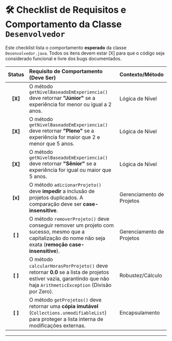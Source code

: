 # 🛠️ Checklist de Requisitos e Comportamento da Classe `Desenvolvedor`

Este checklist lista o comportamento **esperado** da classe `Desenvolvedor.java`. Todos os itens devem estar [X] para que o código seja considerado funcional e livre dos bugs documentados.

| Status  | Requisito de Comportamento (Deve Ser) | Contexto/Método |
|:-------:| :--- | :--- |
| **[X]** | O método `getNivelBaseadoEmExperiencia()` deve retornar **"Júnior"** se a experiência for menor ou igual a $2$ anos. | Lógica de Nível |
| **[X]** | O método `getNivelBaseadoEmExperiencia()` deve retornar **"Pleno"** se a experiência for maior que $2$ e menor que $5$ anos. | Lógica de Nível |
| **[X]** | O método `getNivelBaseadoEmExperiencia()` deve retornar **"Sênior"** se a experiência for igual ou maior que $5$ anos. | Lógica de Nível |
| **[x]** | O método `adicionarProjeto()` deve **impedir** a inclusão de projetos duplicados. A comparação deve ser **case-insensitive**. | Gerenciamento de Projetos |
| **[ ]** | O método `removerProjeto()` deve conseguir remover um projeto com sucesso, mesmo que a capitalização do nome não seja exata (**remoção case-insensitive**). | Gerenciamento de Projetos |
| **[ ]** | O método `calcularHorasPorProjeto()` deve retornar **$0.0$** se a lista de projetos estiver vazia, garantindo que não haja `ArithmeticException` (Divisão por Zero). | Robustez/Cálculo |
| **[ ]** | O método `getProjetos()` deve retornar uma **cópia imutável** (`Collections.unmodifiableList`) para proteger a lista interna de modificações externas. | Encapsulamento |

---
